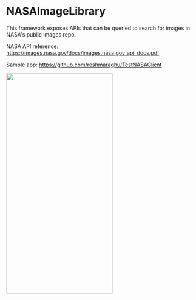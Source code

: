 # NASAImageLibrary

This framework exposes APIs that can be queried to search for images in NASA's public images repo.

NASA API reference:
https://images.nasa.gov/docs/images.nasa.gov_api_docs.pdf

Sample app:
https://github.com/reshmaraghu/TestNASAClient


<img src="https://github.com/reshmaraghu/NASAImageLibrary/blob/master/Resources/Sample%20app.gif" height="580" width="280">
